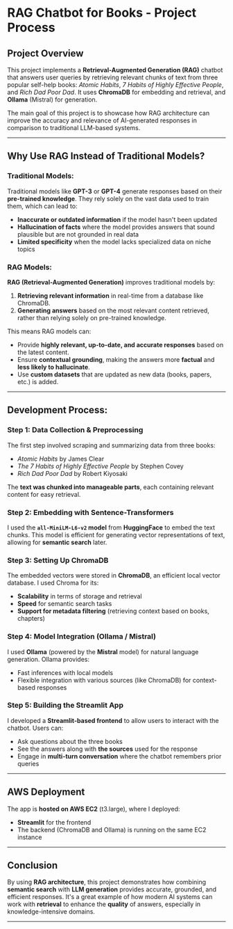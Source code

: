 # RAG Chatbot for Books - Project Process

## Project Overview
This project implements a **Retrieval-Augmented Generation (RAG)** chatbot that answers user queries by retrieving relevant chunks of text from three popular self-help books: *Atomic Habits*, *7 Habits of Highly Effective People*, and *Rich Dad Poor Dad*. It uses **ChromaDB** for embedding and retrieval, and **Ollama** (Mistral) for generation.

The main goal of this project is to showcase how RAG architecture can improve the accuracy and relevance of AI-generated responses in comparison to traditional LLM-based systems.

---

## Why Use RAG Instead of Traditional Models?

### Traditional Models:
Traditional models like **GPT-3** or **GPT-4** generate responses based on their **pre-trained knowledge**. They rely solely on the vast data used to train them, which can lead to:
- **Inaccurate or outdated information** if the model hasn't been updated
- **Hallucination of facts** where the model provides answers that sound plausible but are not grounded in real data
- **Limited specificity** when the model lacks specialized data on niche topics

### RAG Models:
**RAG (Retrieval-Augmented Generation)** improves traditional models by:
1. **Retrieving relevant information** in real-time from a database like ChromaDB.
2. **Generating answers** based on the most relevant content retrieved, rather than relying solely on pre-trained knowledge.

This means RAG models can:
- Provide **highly relevant, up-to-date, and accurate responses** based on the latest content.
- Ensure **contextual grounding**, making the answers more **factual** and **less likely to hallucinate**.
- Use **custom datasets** that are updated as new data (books, papers, etc.) is added.

---

## Development Process:

### Step 1: **Data Collection & Preprocessing**
The first step involved scraping and summarizing data from three books:
- *Atomic Habits* by James Clear
- *The 7 Habits of Highly Effective People* by Stephen Covey
- *Rich Dad Poor Dad* by Robert Kiyosaki

The **text was chunked into manageable parts**, each containing relevant content for easy retrieval.

### Step 2: **Embedding with Sentence-Transformers**
I used the **`all-MiniLM-L6-v2` model** from **HuggingFace** to embed the text chunks. This model is efficient for generating vector representations of text, allowing for **semantic search** later.

### Step 3: **Setting Up ChromaDB**
The embedded vectors were stored in **ChromaDB**, an efficient local vector database. I used Chroma for its:
- **Scalability** in terms of storage and retrieval
- **Speed** for semantic search tasks
- **Support for metadata filtering** (retrieving context based on books, chapters)

### Step 4: **Model Integration (Ollama / Mistral)**
I used **Ollama** (powered by the **Mistral** model) for natural language generation. Ollama provides:
- Fast inferences with local models
- Flexible integration with various sources (like ChromaDB) for context-based responses

### Step 5: **Building the Streamlit App**
I developed a **Streamlit-based frontend** to allow users to interact with the chatbot. Users can:
- Ask questions about the three books
- See the answers along with **the sources** used for the response
- Engage in **multi-turn conversation** where the chatbot remembers prior queries

---

## AWS Deployment

The app is **hosted on AWS EC2** (t3.large), where I deployed:
- **Streamlit** for the frontend
- The backend (ChromaDB and Ollama) is running on the same EC2 instance


---

## Conclusion
By using **RAG architecture**, this project demonstrates how combining **semantic search** with **LLM generation** provides accurate, grounded, and efficient responses. It's a great example of how modern AI systems can work with **retrieval** to enhance the **quality** of answers, especially in knowledge-intensive domains.

---

